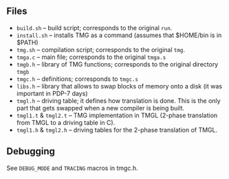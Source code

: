 Files
--

 - `build.sh` – build script; corresponds to the original `run`.
 - `install.sh` – installs TMG as a command (assumes that $HOME/bin is in $PATH)
 - `tmg.sh` – compilation script; corresponds to the original `tmg`.
 - `tmga.c` – main file; corresponds to the original `tmga.s`
 - `tmgb.h` – library of TMG functions; corresponds to the original directory `tmgb`
 - `tmgc.h` – definitions; corresponds to `tmgc.s`
 - `libs.h` – library that allows to swap blocks of memory onto a disk (it was important in PDP-7 days)
 - `tmgl.h` – driving table; it defines how translation is done. This is the only part that gets swapped when a new compiler is being built.
 - `tmgl1.t` & `tmgl2.t` – TMG implementation in TMGL (2-phase translation from TMGL to a driving table in C).
 - `tmgl1.h` & `tmgl2.h` – driving tables for the 2-phase translation of TMGL.

Debugging
--

See `DEBUG_MODE` and `TRACING` macros in tmgc.h.
